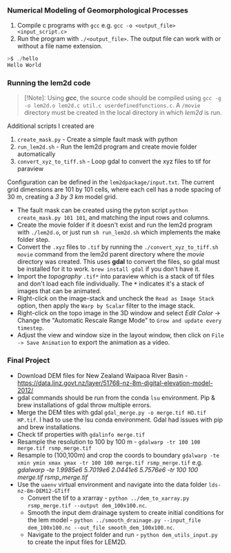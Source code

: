 ### Numerical Modeling of Geomorphological Processes
1. Compile c programs with `gcc` e.g. `gcc -o <output_file> <input_script.c>`
2. Run the program with `./<output_file>`. The output file can work with or without a file name extension.
```C
>$ ./hello 
Hello World
```

### Running the lem2d code
> [!Note]: Using ***gcc***, the source code should be compiled using `gcc -g -o lem2d.o lem2d.c util.c userdefinedfunctions.c`. A `/movie` directory must 
be created in the local directory in which *lem2d* is run.<br>

Additional scripts I created are
1. `create_mask.py` - Create a simple fault mask with python
2. `run_lem2d.sh` - Run the lem2d program and create movie folder automatically
3. `convert_xyz_to_tiff.sh` - Loop gdal to convert the xyz files to tif for paraview

Configuration can be defined in the `lem2dpackage/input.txt`. The current grid dimensions are 101 by 101 cells, where each cell has a node spacing of 30 m, creating a *3 by 3 km* model grid.

- The fault mask can be created using the pyton script `python create_mask.py 101 101`, and matching the input rows and columns.
- Create the movie folder if it doesn't exist and run the lem2d program with `./lem2d.o`, or just run `sh run_lem2d.sh` which implements the make folder step.
- Convert the `.xyz` files to `.tif` by running the `./convert_xyz_to_tiff.sh movie` command from the lem2d parent directory where the *movie* directory was created. This uses **gdal** to convert the files, so gdal must be installed for it to work. `brew install gdal` if you don't have it.
- Import the *topography* `.tif*` into paraview which is a stack of tif files and don't load each file individually. The **`*`** indicates it's a stack of images that can be animated.
- Right-click on the image-stack and uncheck the `Read as Image Stack` option, then  apply the `Warp by Scalar` filter to the image stack.
- Right-click on the topo image in the 3D window and select *Edit Color* -> Change the "Automatic Rescale Range Mode" to `Grow and update every timestep`.
- Adjust the view and window size in the layout window, then click on `File -> Save Animation` to export the animation as a video.


### Final Project
- Download DEM files for New Zealand Waipaoa River Basin - https://data.linz.govt.nz/layer/51768-nz-8m-digital-elevation-model-2012/
- gdal commands should be run from the conda `lsu` environment. Pip & brew installations of gdal throw multiple errors.
- Merge the DEM tiles with gdal `gdal_merge.py -o merge.tif HO.tif HP.tif`. I had to use the lsu conda environment. Gdal had issues with pip and brew installations.
- Check tif properties with `gdalinfo merge.tif`
- Resample the resolution to 100 by 100 m - `gdalwarp -tr 100 100 merge.tif rsmp_merge.tif`
- Resample to (100,100m) and crop the coords to boundary `gdalwarp -te xmin ymin xmax ymax -tr 100 100 merge.tif rsmp_merge.tif` e.g. *gdalwarp -te 1.9985e6 5.7019e6 2.0441e6 5.7576e6 -tr 100 100 merge.tif rsmp_merge.tif*
- Use the `uaenv` virtual environment and navigate into the data folder `lds-nz-8m-DEM12-GTiff`
    - Convert the tif to a xrarray - `python ../dem_to_xarray.py rsmp_merge.tif --output dem_100x100.nc`. 
    - Smooth the input dem drainage system to create initial conditions for the lem model - `python ../smooth_drainage.py --input_file dem_100x100.nc --out_file smooth_dem_100x100.nc`.
    - Navigate to the project folder and run - `python dem_utils_input.py` to create the input files for LEM2D.
